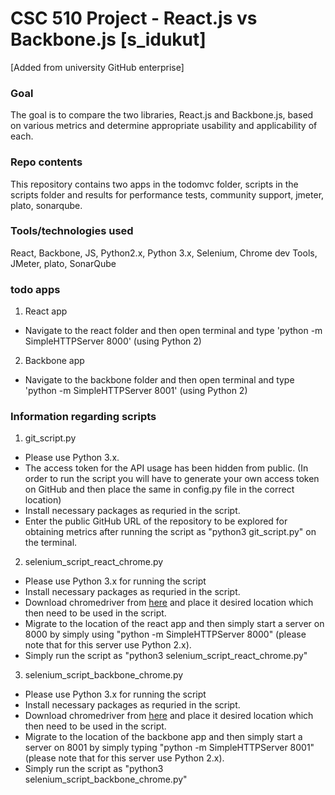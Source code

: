 # CSC 510 Project - React.js vs Backbone.js [s_idukut]
[Added from university GitHub enterprise]
### Goal
The goal is to compare the two libraries, React.js and Backbone.js, based on various metrics and determine appropriate usability and applicability of each.

### Repo contents
This repository contains two apps in the todomvc folder, scripts in the scripts folder and results for performance tests, community support, jmeter, plato, sonarqube.


### Tools/technologies used
 
 React, Backbone, JS, Python2.x, Python 3.x, Selenium, Chrome dev Tools, JMeter, plato, SonarQube

### todo apps
1. React app
  - Navigate to the react folder and then open terminal and type 'python -m SimpleHTTPServer 8000' (using Python 2)
2. Backbone app
  - Navigate to the backbone folder and then open terminal and type  'python -m SimpleHTTPServer 8001' (using Python 2)
  
### Information regarding scripts
1. git_script.py
  - Please use Python 3.x.
  - The access token for the API usage has been hidden from public. (In order to run the script you will have to generate your own access token on GitHub and then place the same in config.py file in the correct location)
  - Install necessary packages as requried in the script.
  - Enter the public GitHub URL of the repository to be explored for obtaining metrics after running the script as "python3 git_script.py" on the terminal.
2. selenium_script_react_chrome.py
  - Please use Python 3.x for running the script
  - Install necessary packages as requried in the script.
  - Download chromedriver from [here](https://sites.google.com/a/chromium.org/chromedriver/downloads) and place it desired location which then need to be used in the script.
  - Migrate to the location of the react app and then simply start a server on 8000 by simply using "python -m SimpleHTTPServer 8000" (please note that for this server use Python 2.x).
  - Simply run the script as "python3 selenium_script_react_chrome.py"
3. selenium_script_backbone_chrome.py
  - Please use Python 3.x for running the script
  - Install necessary packages as requried in the script.
  - Download chromedriver from [here](https://sites.google.com/a/chromium.org/chromedriver/downloads) and place it desired location which then need to be used in the script.
  - Migrate to the location of the backbone app and then simply start a server on 8001 by simply typing "python -m SimpleHTTPServer 8001" (please note that for this server use Python 2.x).
  - Simply run the script as "python3 selenium_script_backbone_chrome.py"

